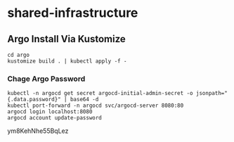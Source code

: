 # shared-infrastructure

## Argo Install Via Kustomize

```
cd argo
kustomize build . | kubectl apply -f -
```

### Chage Argo Password

```
kubectl -n argocd get secret argocd-initial-admin-secret -o jsonpath="{.data.password}" | base64 -d
kubectl port-forward -n argocd svc/argocd-server 8080:80
argocd login localhost:8080
argocd account update-password
```

ym8KehNhe55BqLez

